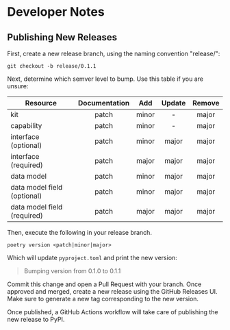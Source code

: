# Developer Notes

## Publishing New Releases

First, create a new release branch, using the naming convention "release/<new version>":

```shell
git checkout -b release/0.1.1
```

Next, determine which semver level to bump. Use this table if you are unsure:

| Resource                    | Documentation |  Add  | Update | Remove |
|-----------------------------|:-------------:|:-----:|:------:|:------:|
| kit                         |     patch     | minor |   -    | major  |
| capability                  |     patch     | minor |   -    | major  |
| interface (optional)        |     patch     | minor | major  | major  |
| interface (required)        |     patch     | major | major  | major  |
| data model                  |     patch     | minor | major  | major  |
| data model field (optional) |     patch     | minor | major  | major  |
| data model field (required) |     patch     | major | major  | major  |

Then, execute the following in your release branch.

```shell
poetry version <patch|minor|major>
```

Which will update `pyproject.toml` and print the new version:

> Bumping version from 0.1.0 to 0.1.1

Commit this change and open a Pull Request with your branch. Once approved and merged, create a new release using the
GitHub Releases UI. Make sure to generate a new tag corresponding to the new version.

Once published, a GitHub Actions workflow will take care of publishing the new release to PyPI.